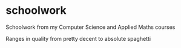 # schoolwork
Schoolwork from my Computer Science and Applied Maths courses

Ranges in quality from pretty decent to absolute spaghetti

